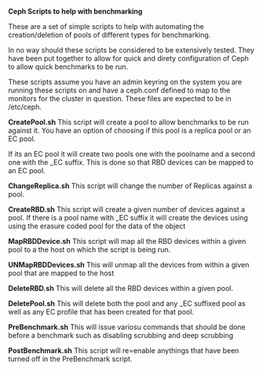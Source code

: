 **Ceph Scripts to help with benchmarking**

These are a set of simple scripts to help with automating the creation/deletion of pools of different types for benchmarking.

In no way should these scripts be considered to be extensively tested. They have been put together to allow for quick and direty configuration of Ceph to allow quick benchmarks to be run.

These scripts assume you have an admin keyring on the system you are running these scripts on and have a ceph.conf defined to map to the monitors for the cluster in question. These files are expected to be in /etc/ceph.

**CreatePool.sh**
This script will create a pool to allow benchmarks to be run against it.
You have an option of choosing if this pool is a replica pool or an EC pool.

If its an EC pool it will create two pools one with the poolname and a second one with the _EC suffix.
This is done so that RBD devices can be mapped to an EC pool.

**ChangeReplica.sh** 
This script will change the number of Replicas against a pool.

**CreateRBD.sh**
This script will create a given number of devices against a pool. If there is a pool name with _EC suffix it will create the devices using using the erasure coded pool for the data of the object

**MapRBDDevice.sh**
This script will map all the RBD devices within a given pool to a the host on which the script is being run.

**UNMapRBDDevices.sh**
This will unmap all the devices from within a given pool that are mapped to the host

**DeleteRBD.sh**
This will delete all the RBD devices within a given pool.

**DeletePool.sh**
This will delete both the pool and any _EC suffixed pool as well as any EC profile that has been created for that pool.

**PreBenchmark.sh**
This will issue variosu commands that should be done before a benchmark such as disabling scrubbing and deep scrubbing 

**PostBenchmark.sh**
This script will re=enable anythings that have been turned off in the PreBenchmark script.


